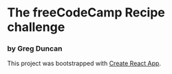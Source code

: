 # The freeCodeCamp Recipe challenge

### by Greg Duncan

This project was bootstrapped with [Create React App](https://github.com/facebookincubator/create-react-app).